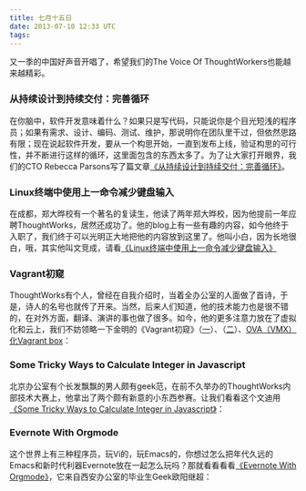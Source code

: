 ```yaml
---
title: 七月十五日
date: 2013-07-10 12:33 UTC
tags:
---
```


又一季的中国好声音开唱了，希望我们的The Voice Of ThoughtWorkers也能越来越精彩。

### 从持续设计到持续交付：完善循环
在你脑中，软件开发意味着什么？如果只是写代码，只能说你是个目光短浅的程序员；如果有需求、设计、编码、测试、维护，那说明你在团队里干过，但依然思路有限；现在说起软件开发，要从一个构思开始，一直到发布上线，验证构思的可行性，并不断进行这样的循环，这里面包含的东西太多了。为了让大家打开眼界，我们的CTO Rebecca Parsons写了篇文章[《从持续设计到持续交付：完善循环》](http://www.infoq.com/cn/articles/continuous-delivery-continuous-design)。

### Linux终端中使用上一命令减少键盘输入
在成都，郑大晔校有一个著名的复读生，他读了两年郑大晔校，因为他提前一年应聘ThoughtWorks，居然还成功了。他的blog上有一些有趣的内容，如今他终于入职了，我们终于可以光明正大地把他的内容放到这里了。他叫小白，因为长地很白，哦，其实他叫文竞成，请看[《Linux终端中使用上一命令减少键盘输入》](http://blog.csdn.net/kiwi_coder/article/details/9229913)

### Vagrant初窥
ThoughtWorks有个人，曾经在自我介绍时，当着全办公室的人面做了首诗，于是，诗人的名号也就传了开来。当然，后来人们知道，他的技术能力也是很不错的，在对外方面，翻译、演讲的事也做了很多。如今，他的更多注意力放在了虚拟化和云上，我们不妨领略一下金明的《Vagrant初窥》（[一](http://mingjin.thoughtworkers.org/?p=155)）、（[二](http://mingjin.thoughtworkers.org/?p=170)）、[OVA（VMX）化Vagrant box](http://mingjin.thoughtworkers.org/?p=176)：

### Some Tricky Ways to Calculate Integer in Javascript
北京办公室有个长发飘飘的男人颇有geek范，在前不久举办的ThoughtWorks内部技术大赛上，他拿出了两个颇有新意的小东西参赛。让我们看看这个文迪用[《Some Tricky Ways to Calculate Integer in Javascript》](http://timnew.github.io/blog/2013/02/24/some-tricky-ways-to-calculate-integer-in-javascript/)：

### Evernote With Orgmode
这个世界上有三种程序员，玩Vi的，玩Emacs的，你想过怎么把年代久远的Emacs和新时代利器Evernote放在一起怎么玩吗？那就看看看看[《Evernote With Orgmode》](http://oyanglul.us/blog/2013/06/25/evernote-with-orgmode/)，它来自西安办公室的毕业生Geek欧阳继超：